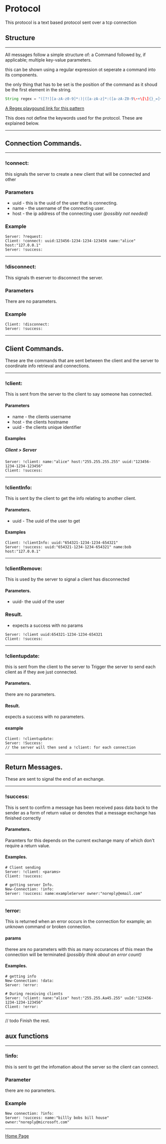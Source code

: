 # Protocol

This protocol is a text based protocol sent over a tcp connection 



## Structure

---

All messages follow a simple structure of: a Command followed by, if applicable; multiple key-value parameters.

this can be shown using a regular expression ot seperate a command into its components.

the only thing that has to be set is the position of the command as it shoud be the first element in the string.

```java
String regex = "([?!][a-zA-z0-9]*:)|([a-zA-z]*:([a-zA-Z0-9\-+\[\]{}_=]+|\".*?\")+)";
```

[A Regex playgound link for this pattern](https://regex101.com/r/KPMh26/1)

This does not define the keywords used for the protocol. These are explained below.

---



## Connection Commands.

---

### !connect:

this signals the server to create a new client that will be connected and other 

### Parameters

* uuid - this is the uuid of the user that is connecting.
* name - the username of the connecting user.
* host - the ip address of the connecting user *(possibly not needed)*

### Example

```
Server: ?request:
Client: !connect: uuid:123456-1234-1234-123456 name:"alice" host:"127.0.0.1"
Server: !success:
```

---

### !disconnect:

This signals th eserver to disconnect the server.

### Parameters

There are no parameters.

### Example

```
Client: !disconnect:
Server: !success:
```

---



## Client Commands.

These are the commands that are sent between the client and the server to coordinate info retrieval and connections.

---

### !client:

This is sent from the server to the client to say someone has connected.

#### Parameters

* name - the clients username
* host - the clients hostname
* uuid - the clients unique identifier

#### Examples

##### Client > Server

```
Server: !client: name:"alice" host:"255.255.255.255" uuid:"123456-1234-1234-123456"
Client: !success:
```

---

### !clientInfo:

This is sent by the client to get the info relating to another client.

#### Parameters.

* uuid - The uuid of the user to get

#### Examples

```
Client: !clientInfo: uuid:"654321-1234-1234-654321"
Server: !success: uuid:"654321-1234-1234-654321" name:bob host:"127.0.0.1"
```

---

### !clientRemove:

This is used by the server to signal a client has disconnected

#### Parameters.

* uuid- the uuid of the user

### Result.

* expects a success with no params

```
Server: !client uuid:654321-1234-1234-654321
Client: !success:
```

---

### !clientupdate:

this is sent from the client to the server to Trigger the server to send each client as if they ave just connected.

#### Parameters.

there are no parameters.

#### Result.

expects a success with no parameters.

#### example

```
Client: !clientupdate:
Server: !Success:
// the server will then send a !client: for each connection
```





---



## Return Messages.

These are sent to signal the end of an exchange.

---

### !success:

This is sent to confirm a message has been received pass data back to the sender as a form of return value or denotes that a message exchange has finished correctly

#### Parameters.

Paramters for this depends on the current exchange many of which don't require a return value.

#### Examples.

```
# Client sending
Server: !client: <params>
Client: !success:

# getting server Info.
New-Connection: !info:
Server: !success: name:exampleServer owner:"noreply@email.com"

```

---

### !error:

This is returned when an error occurs in the connection for example; an unknown command or broken connection.

#### params

theree are no parameters with this as many occurances of this mean the connection will be terminated *(possibly think about an error count)*

#### Examples.

```
# getting info
New-Connection: !data:
Server: !error:

# During receiving clients
Server: !client: nane:"alice" host:"255.255.Aa45.255" uuId:"123456-1234-1234-123456"
Client: !error:
```

---



// todo Finish the rest.

## aux functions

---

### !info:

this is sent to get the infomation about the server so the client can connect.

### Parameter

there are no parameters.

### Example

``` 
New connection: ?info:
Server: !success: name:"billly bobs bill house" owner:"noreply@microsoft.com"
```

---

[Home Page](https://michael-bailey.github.io/java-chat-server)
